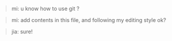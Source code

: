 >mi: u know how to use git ?

>mi: add contents in this file, and following my editing style ok?

>jia: sure!
